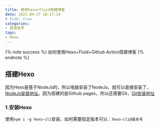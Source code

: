 ```yaml
---
title: 使用hexo+fluid搭建博客
date: 2021-04-27 18:17:14
# hide: true
categories:
- 其他技术
tags: 
- Hexo
---
```


{% note success %}
如何使用Hexo+Fluid+Github Action搭建博客
{% endnote %}

## 搭建Hexo

因为Hexo是基于NodeJs的，所以电脑安装了NodeJs，就可以直接安装了，[NodeJs安装地址](http://nodejs.cn/download/)。因为搭建的是Github pages，所以还需要Git，[Git安装地址](https://git-scm.com/downloads)

### 1.安装Hexo

使用`npm i -g hexo-cli`安装，如何需要指定版本可以：`hexo-cli@版本号`
